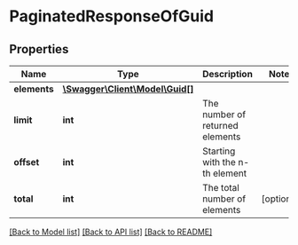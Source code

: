 # PaginatedResponseOfGuid

## Properties
Name | Type | Description | Notes
------------ | ------------- | ------------- | -------------
**elements** | [**\Swagger\Client\Model\Guid[]**](Guid.md) |  | 
**limit** | **int** | The number of returned elements | 
**offset** | **int** | Starting with the n-th element | 
**total** | **int** | The total number of elements | [optional] 

[[Back to Model list]](../README.md#documentation-for-models) [[Back to API list]](../README.md#documentation-for-api-endpoints) [[Back to README]](../README.md)


